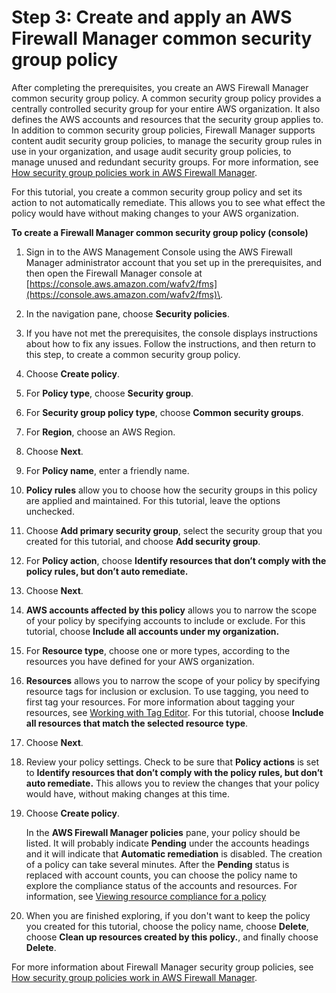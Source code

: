 # Step 3: Create and apply an AWS Firewall Manager common security group policy<a name="get-started-fms-sg-create-security-policy"></a>

After completing the prerequisites, you create an AWS Firewall Manager common security group policy\. A common security group policy provides a centrally controlled security group for your entire AWS organization\. It also defines the AWS accounts and resources that the security group applies to\. In addition to common security group policies, Firewall Manager supports content audit security group policies, to manage the security group rules in use in your organization, and usage audit security group policies, to manage unused and redundant security groups\. For more information, see [How security group policies work in AWS Firewall Manager](security-group-policies.md)\.

For this tutorial, you create a common security group policy and set its action to not automatically remediate\. This allows you to see what effect the policy would have without making changes to your AWS organization\.<a name="get-started-fms-sg-create-security-policy-procedure"></a>

**To create a Firewall Manager common security group policy \(console\)**

1. Sign in to the AWS Management Console using the AWS Firewall Manager administrator account that you set up in the prerequisites, and then open the Firewall Manager console at [https://console.aws.amazon.com/wafv2/fms](https://console.aws.amazon.com/wafv2/fms)\. 

1. In the navigation pane, choose **Security policies**\. 

1. If you have not met the prerequisites, the console displays instructions about how to fix any issues\. Follow the instructions, and then return to this step, to create a common security group policy\. 

1. Choose **Create policy**\.

1. For **Policy type**, choose **Security group**\. 

1. For **Security group policy type**, choose **Common security groups**\.

1. For **Region**, choose an AWS Region\. 

1. Choose **Next**\.

1. For **Policy name**, enter a friendly name\. 

1. **Policy rules** allow you to choose how the security groups in this policy are applied and maintained\. For this tutorial, leave the options unchecked\. 

1. Choose **Add primary security group**, select the security group that you created for this tutorial, and choose **Add security group**\.

1. For **Policy action**, choose **Identify resources that don’t comply with the policy rules, but don’t auto remediate\.** 

1. Choose **Next**\.

1. **AWS accounts affected by this policy** allows you to narrow the scope of your policy by specifying accounts to include or exclude\. For this tutorial, choose **Include all accounts under my organization\.** 

1. For **Resource type**, choose one or more types, according to the resources you have defined for your AWS organization\. 

1. **Resources** allows you to narrow the scope of your policy by specifying resource tags for inclusion or exclusion\. To use tagging, you need to first tag your resources\. For more information about tagging your resources, see [Working with Tag Editor](https://docs.aws.amazon.com/awsconsolehelpdocs/latest/gsg/tag-editor.html)\. For this tutorial, choose **Include all resources that match the selected resource type**\. 

1. Choose **Next**\.

1. Review your policy settings\. Check to be sure that **Policy actions** is set to **Identify resources that don’t comply with the policy rules, but don’t auto remediate\.** This allows you to review the changes that your policy would have, without making changes at this time\.

1. Choose **Create policy**\.

   In the **AWS Firewall Manager policies** pane, your policy should be listed\. It will probably indicate **Pending** under the accounts headings and it will indicate that **Automatic remediation** is disabled\. The creation of a policy can take several minutes\. After the **Pending** status is replaced with account counts, you can choose the policy name to explore the compliance status of the accounts and resources\. For information, see [Viewing resource compliance for a policy](fms-compliance.md)

1. When you are finished exploring, if you don't want to keep the policy you created for this tutorial, choose the policy name, choose **Delete**, choose **Clean up resources created by this policy\.**, and finally choose **Delete**\. 

For more information about Firewall Manager security group policies, see [How security group policies work in AWS Firewall Manager](security-group-policies.md)\.
